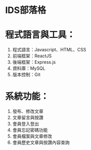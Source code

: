 # IDS部落格 
# 程式語言與工具：  
1. 程式語言：Javascript、HTML、CSS
2. 前端框架：ReactJS
3. 後端框架：Express.js
4. 資料庫：MySQL
5. 版本控制：Git
# 系統功能：
1. 發布、修改文章
2. 文章留言與按讚
3. 會員登入登出
4. 會員忘記密碼功能
5. 會員檔案與文章修改
6. 會員歷史文章與按讚內容查詢
